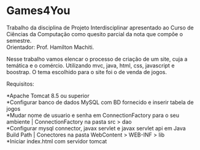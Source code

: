 # Games4You
Trabalho da disciplina de Projeto Interdisciplinar apresentado ao Curso de Ciências da Computação como quesito parcial da nota que compõe o semestre.  
Orientador: Prof. Hamilton Machiti.

Nesse trabalho vamos elencar o processo de criação de um site, cuja a temática e o comércio. Utilizando mvc, java, html, css, javascript e boostrap. O tema escolhido para o site foi o de venda de jogos.

Requisitos:

*Apache Tomcat 8.5 ou superior\
*Configurar banco de dados MySQL com BD fornecido e inserir tabela de jogos\
*Mudar nome de usuario e senha em ConnectionFactory para o seu ambiente | ConnectionFactory na pasta src > dao\
*Configurar mysql connector, javax servlet e javax servlet api em Java Build Path | Conectores na pasta WebContent > WEB-INF > lib\
*Iniciar index.html com servidor tomcat
